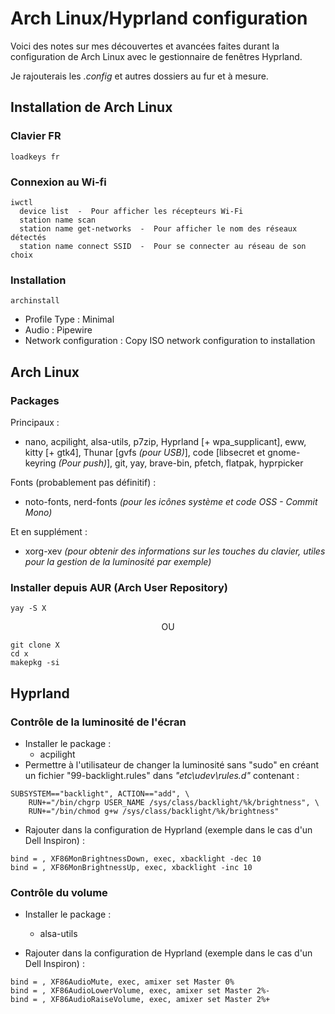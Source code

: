 # Arch Linux/Hyprland configuration

Voici des notes sur mes découvertes et avancées faites durant la configuration de Arch Linux avec le gestionnaire de fenêtres Hyprland.

Je rajouterais les *.config* et autres dossiers au fur et à mesure.

## Installation de Arch Linux

### Clavier FR
```
loadkeys fr
```
### Connexion au Wi-fi
```
iwctl
  device list  -  Pour afficher les récepteurs Wi-Fi
  station name scan
  station name get-networks  -  Pour afficher le nom des réseaux détectés
  station name connect SSID  -  Pour se connecter au réseau de son choix
```

### Installation
```
archinstall
```
- Profile Type : Minimal
- Audio : Pipewire
- Network configuration : Copy ISO network configuration to installation

## Arch Linux

### Packages

Principaux :
- nano, acpilight, alsa-utils, p7zip, Hyprland [+ wpa_supplicant], eww, kitty [+ gtk4], Thunar [gvfs *(pour USB)*], code [libsecret et gnome-keyring *(Pour push)*], git, yay, brave-bin, pfetch, flatpak, hyprpicker

Fonts (probablement pas définitif) :
  - noto-fonts, nerd-fonts *(pour les icônes système et code OSS - Commit Mono)*

Et en supplément :
  - xorg-xev *(pour obtenir des informations sur les touches du clavier, utiles pour la gestion de la luminosité par exemple)*

### Installer depuis AUR (Arch User Repository)
```
yay -S X
``` 
<p align="center">
  OU
</p>

```
git clone X
cd x
makepkg -si
```

## Hyprland

### Contrôle de la luminosité de l'écran

- Installer le package :
  - acpilight
- Permettre à l'utilisateur de changer la luminosité sans "sudo" en créant un fichier "99-backlight.rules" dans *"etc\udev\rules.d"* contenant :
```
SUBSYSTEM=="backlight", ACTION=="add", \
	RUN+="/bin/chgrp USER_NAME /sys/class/backlight/%k/brightness", \
	RUN+="/bin/chmod g+w /sys/class/backlight/%k/brightness"
```
- Rajouter dans la configuration de Hyprland (exemple dans le cas d'un Dell Inspiron) :
```
bind = , XF86MonBrightnessDown, exec, xbacklight -dec 10
bind = , XF86MonBrightnessUp, exec, xbacklight -inc 10
```
### Contrôle du volume

- Installer le package :
  - alsa-utils

- Rajouter dans la configuration de Hyprland (exemple dans le cas d'un Dell Inspiron) :
```
bind = , XF86AudioMute, exec, amixer set Master 0%
bind = , XF86AudioLowerVolume, exec, amixer set Master 2%-
bind = , XF86AudioRaiseVolume, exec, amixer set Master 2%+
```